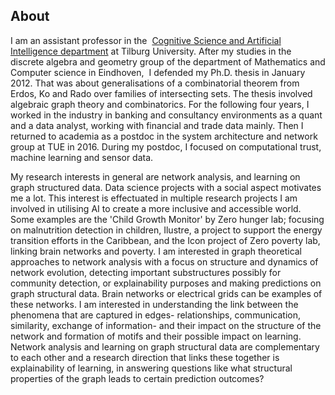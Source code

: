 ## About
I am an assistant professor in the  [Cognitive Science and Artificial Intelligence department](https://www.tilburguniversity.edu/about/schools/tshd/departments/dca) at Tilburg University. After my studies in the discrete algebra and geometry group of the department 
of Mathematics and Computer science in Eindhoven,  I defended my Ph.D. thesis in January 2012. That was about generalisations of a combinatorial theorem from Erdos, Ko and Rado over families of 
intersecting sets. The thesis involved algebraic graph theory and combinatorics. For the following four years, I worked in the industry in banking and consultancy environments as a quant and a 
data analyst, working with financial and trade data mainly. Then I returned to academia as a postdoc in the system architecture and network group at TUE in 2016. During my postdoc, I focused 
on computational trust, machine learning and sensor data.

My research interests in general are network analysis, and learning on graph structured data. Data science projects with a social aspect motivates me a lot. This interest is effectuated in multiple
research projects I am involved in utilising AI to create a more inclusive and accessible world. Some examples are the 'Child Growth Monitor' by Zero hunger lab; focusing on malnutrition
detection in children, Ilustre, a project to support the energy transition efforts in the Caribbean, and the Icon project of Zero poverty lab, linking brain networks and poverty.
I am interested in graph theoretical approaches to network analysis with a focus on structure and dynamics of network evolution, detecting important substructures possibly for community detection,
or explainability purposes and making predictions on graph structural data. Brain networks or electrical grids can be examples of these networks. I am interested in understanding the link 
between the phenomena that are captured in edges- relationships, communication, similarity, exchange of information- and their impact on the structure of the network and formation of
motifs and their possible impact on learning. Network analysis and learning on graph structural data are complementary to each other and a research direction that links these together is 
explainability of learning, in answering questions like what structural properties of the graph leads to certain prediction outcomes?
